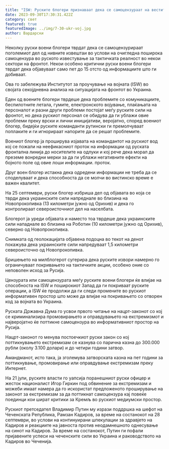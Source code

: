 ```yaml
---
title: "ISW: Руските блогери признаваат дека се самоцензураат на вестите од фронтот"
date: 2023-09-30T17:30:31.422Z
category: свет
featured: true
featuredImage: ../img/7-30-ukr-voj.jpg
author: Вардарски
---
```

Неколку руски воени блогери тврдат дека се самоцензурираат поголемиот дел од нивните извештаи во услови на очигледна поширока самоцензура во руското известување за тактичката реалност во некои сектори на фронтот. Некои особено критични руски воени блогери тврдат дека објавуваат само пет до 15 отсто од информациите што ги добиваат.

Ова го забележува Институтот за проучување на војната (ISW) во својата секојдневна анализа на ситуацијата на фронтот во Украина.

Еден од воените блогери тврдеше дека проблемите со комуникациите, беспилотните летала, гумите, електронското војување, плаќањата на персоналот и разни други проблеми постојат меѓу руските сили на фронтот, но дека рускиот персонал се обидува да ги ублажи овие проблеми преку врски и лични иницијативи, веројатно, според воениот блогер, бидејќи руските команданти рутински ги премолчуваат поплаките и ги игнорираат напорите да се решат проблемите.

Воениот блогер ја проширува изјавата на командантот на рускиот вод кој се пожали на неефикасниот проток на информации од руската фронтална линија до носителите на одлуки и кој рече дека морал да преземе вонредни мерки за да ги ублажи негативните ефекти на бојното поле од овие лоши информации. проток.

Друг воен блогер истакна дека одредени информации не треба да се споделуваат и дека способноста да се молчи во вистинско време е важен квалитет.

На 25 септември, руски блогер избриша дел од објавата во која се тврди дека украинските сили напреднале во близина на Новопрокопивка (13 километри јужно од Орихив) и дека го контролираат североисточниот дел на населбата.

Блогерот ја уреди објавата и наместо тоа тврдеше дека украинските сили нападнале во близина на Роботин (10 километри јужно од Орихив), северно од Новопрокопивка.

Снимката од геолокацијата објавена подоцна во текот на денот покажува дека украинските сили напредуваат 1,5 километри североисточно од Новопрокопивка.

Бришењето на милблогерот сугерира дека руските извори намерно го ограничуваат покривањето на тактичките акции, особено оние со неповолен исход за Русија.

Цензурата или самоцензурата меѓу руските воени блогери ќе влијае на способноста на ISW и поширокиот Запад да ги покриваат руските операции, а ISW ќе продолжи да ги следи промените во рускиот информативен простор што може да влијае на покривањето со отворен код за војната во Украина.

Руската Државна Дума го усвои првото читање на нацрт-законот со кој се криминализира промовирањето и оправдувањето на екстремизмот и најверојатно ќе поттикне самоцензура во информативниот простор на Русија.

Нацрт-законот го менува постоечкиот руски закон со кој поттикнувањето екстремизам се казнува со парична казна до 300.000 рубли (околу 3.100 долари) и до четири години затвор.

Амандманот, исто така, ја зголемува затворската казна на пет години за поттикнување, промовирање или оправдување екстремизам преку Интернет.

На 21 јули, руските власти го уапсија поранешниот руски офицер и жесток националист Игор Гиркин под обвинение за екстремизам и можеби имаат намера да го искористат предложеното проширување на законот за екстремизам за да поттикнат самоцензура кај повеќе поединци кои шират критики за Кремљ во рускиот медиумски простор.

Рускиот претседател Владимир Путин му изрази поддршка на шефот на Чеченската Република, Рамзан Кадиров, за време на состанокот на 28 септември, во услови на континуирани шпекулации за здравјето на Кадиров и реакциите на јавноста против неодамнешното однесување на синот на Кадиров. За време на состанокот, Путин ги пофали пријавените успеси на чеченските сили во Украина и раководството на Кадиров во Чеченија.